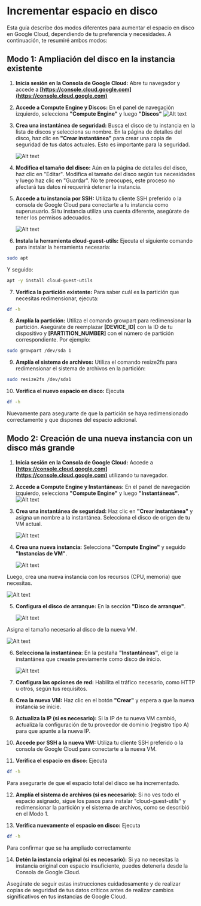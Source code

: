# Incrementar espacio en disco

Esta guía describe dos modos diferentes para aumentar el espacio en disco en Google Cloud, dependiendo de tu preferencia y necesidades. A continuación, te resumiré ambos modos:


## Modo 1: Ampliación del disco en la instancia existente

1. **Inicia sesión en la Consola de Google Cloud:** Abre tu navegador y accede a **[https://console.cloud.google.com](https://console.cloud.google.com)**

2. **Accede a Compute Engine y Discos:**  En el panel de navegación izquierdo, selecciona **"Compute Engine"** y luego **"Discos"**
    ![Alt text](img/dashboard-googlecloud.jpg)

3. **Crea una instantánea de seguridad:** Busca el disco de tu instancia en la lista de discos y selecciona su nombre. En la página de detalles del disco, haz clic en **"Crear instantánea"** para crear una copia de seguridad de tus datos actuales. Esto es importante para la seguridad.

    ![Alt text](img/dashboard-googlecloud-2.jpg)

4. **Modifica el tamaño del disco:** Aún en la página de detalles del disco, haz clic en "Editar". Modifica el tamaño del disco según tus necesidades y luego haz clic en "Guardar". No te preocupes, este proceso no afectará tus datos ni requerirá detener la instancia.

5. **Accede a tu instancia por SSH:** Utiliza tu cliente SSH preferido o la consola de Google Cloud para conectarte a tu instancia como superusuario. Si tu instancia utiliza una cuenta diferente, asegúrate de tener los permisos adecuados.

    ![Alt text](img/dashboard-googlecloud-3.jpg)

6. **Instala la herramienta cloud-guest-utils:** Ejecuta el siguiente comando para instalar la herramienta necesaria:
 ```bash
 sudo apt
 ```

  Y seguido: 

 ```bash
 apt -y install cloud-guest-utils
 ```

7. **Verifica la partición existente:** Para saber cuál es la partición que necesitas redimensionar, ejecuta:
 ```bash
 df -h
 ```

8. **Amplía la partición:** Utiliza el comando growpart para redimensionar la partición. Asegúrate de reemplazar **[DEVICE_ID]** con la ID de tu dispositivo y **[PARTITION_NUMBER]** con el número de partición correspondiente. Por ejemplo: 
 ```bash
 sudo growpart /dev/sda 1 
 ```

9. **Amplía el sistema de archivos:** Utiliza el comando resize2fs para redimensionar el sistema de archivos en la partición:
 ```bash
 sudo resize2fs /dev/sda1
 ```

10. **Verifica el nuevo espacio en disco:** Ejecuta
 ```bash
 df -h 
 ```

Nuevamente para asegurarte de que la partición se haya redimensionado correctamente y que dispones del espacio adicional.

## Modo 2: Creación de una nueva instancia con un disco más grande

1. **Inicia sesión en la Consola de Google Cloud:** Accede a **[https://console.cloud.google.com](https://console.cloud.google.com)** utilizando tu navegador.

2. **Accede a Compute Engine y Instantáneas:** En el panel de navegación izquierdo, selecciona **"Compute Engine"** y luego **"Instantáneas"**.
    ![Alt text](img/dashboard-googlecloud-4.jpg)

3. **Crea una instantánea de seguridad:** Haz clic en **"Crear instantánea"** y asigna un nombre a la instantánea. Selecciona el disco de origen de tu VM actual. 

    ![Alt text](img/dashboard-googlecloud-5.jpg)

4. **Crea una nueva instancia:** Selecciona **"Compute Engine"** y seguido **"Instancias de VM"**.

    ![Alt text](img/dashboard-googlecloud-6.jpg)

 Luego, crea una nueva instancia con los recursos (CPU, memoria) que necesitas.

 ![Alt text](img/dashboard-googlecloud-7.jpg)

5. **Configura el disco de arranque:** En la sección **"Disco de arranque"**. 

    ![Alt text](img/dashboard-googlecloud-8.jpg)

 Asigna el tamaño necesario al disco de la nueva VM.

 ![Alt text](img/dashboard-googlecloud-9.jpg)

6. **Selecciona la instantánea:** En la pestaña **"Instantáneas"**, elige la instantánea que creaste previamente como disco de inicio. 

    ![Alt text](img/dashboard-googlecloud-10.jpg)

7. **Configura las opciones de red:** Habilita el tráfico necesario, como HTTP u otros, según tus requisitos.

8. **Crea la nueva VM:** Haz clic en el botón **"Crear"** y espera a que la nueva instancia se inicie.

9. **Actualiza la IP (si es necesario):** Si la IP de tu nueva VM cambió, actualiza la configuración de tu proveedor de dominio (registro tipo A) para que apunte a la nueva IP.

10. **Accede por SSH a la nueva VM:** Utiliza tu cliente SSH preferido o la consola de Google Cloud para conectarte a la nueva VM.

11. **Verifica el espacio en disco:** Ejecuta
 ```bash
 df -h 
 ```
 Para asegurarte de que el espacio total del disco se ha incrementado.

12. **Amplía el sistema de archivos (si es necesario):** Si no ves todo el espacio asignado, sigue los pasos para instalar "cloud-guest-utils" y redimensionar la partición y el sistema de archivos, como se describió en el Modo 1.

13. **Verifica nuevamente el espacio en disco:** Ejecuta
 ```bash
 df -h 
 ```

 Para confirmar que se ha ampliado correctamente

14. **Detén la instancia original (si es necesario):** Si ya no necesitas la instancia original con espacio insuficiente, puedes detenerla desde la Consola de Google Cloud.

Asegúrate de seguir estas instrucciones cuidadosamente y de realizar copias de seguridad de tus datos críticos antes de realizar cambios significativos en tus instancias de Google Cloud.